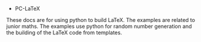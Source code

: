 * PC-LaTeX

These docs are for using python to build LaTeX.
The examples are related to junior maths.
The examples use python for random number generation and the building of the LaTeX code from templates.




